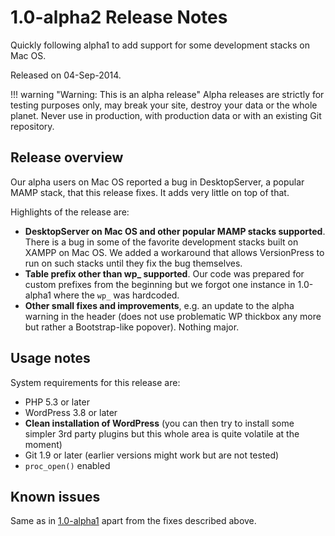 # 1.0-alpha2 Release Notes

Quickly following alpha1 to add support for some development stacks on Mac OS.

Released on 04-Sep-2014.

!!! warning "Warning: This is an alpha release"
    Alpha releases are strictly for testing purposes only, may break your site, destroy your data or the whole planet. Never use in production, with production data or with an existing Git repository.

## Release overview

Our alpha users on Mac OS reported a bug in DesktopServer, a popular MAMP stack, that this release fixes. It adds very little on top of that.

Highlights of the release are:

- **DesktopServer on Mac OS and other popular MAMP stacks supported**. There is a bug in some of the favorite development stacks built on XAMPP on Mac OS. We added a workaround that allows VersionPress to run on such stacks until they fix the bug themselves.
- **Table prefix other than wp_ supported**. Our code was prepared for custom prefixes from the beginning but we forgot one instance in 1.0-alpha1 where the `wp_` was hardcoded.
- **Other small fixes and improvements**, e.g. an update to the alpha warning in the header (does not use problematic WP thickbox any more but rather a Bootstrap-like popover). Nothing major.

## Usage notes

System requirements for this release are:

- PHP 5.3 or later
- WordPress 3.8 or later
- **Clean installation of WordPress**  (you can then try to install some simpler 3rd party plugins but this whole area is quite volatile at the moment)
- Git 1.9 or later (earlier versions might work but are not tested)
- `proc_open()` enabled

## Known issues

Same as in [1.0-alpha1](1.0-alpha1.md) apart from the fixes described above.
